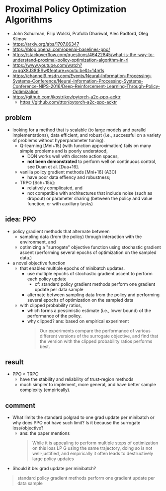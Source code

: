 # Proximal Policy Optimization Algorithms
* John Schulman, Filip Wolski, Prafulla Dhariwal, Alec Radford, Oleg Klimov
* https://arxiv.org/abs/1707.06347
* https://blog.openai.com/openai-baselines-ppo/
* https://stackoverflow.com/questions/46422845/what-is-the-way-to-understand-proximal-policy-optimization-algorithm-in-rl
* https://www.youtube.com/watch?v=gqX8J38tESw&feature=youtu.be&t=14m1s
* https://channel9.msdn.com/Events/Neural-Information-Processing-Systems-Conference/Neural-Information-Processing-Systems-Conference-NIPS-2016/Deep-Reinforcement-Learning-Through-Policy-Optimization
* https://github.com/ikostrikov/pytorch-a2c-ppo-acktr
  * https://github.com/tttor/pytorch-a2c-ppo-acktr

## problem
* looking for a method that is 
  scalable (to large models and parallel implementations), 
  data efficient, and 
  robust (i.e., successful on a variety of problems without hyperparameter tuning). 
  * Q-learning [Mni+15] (with function approximation) fails on many simple problems and is poorly understood, 
    * DQN works well with discrete action spaces, 
    * **not been demonstrated** to perform well on continuous control, see Duan et al. [Dua+16].
  * vanilla policy gradient methods [Mni+16] (A3C) 
    * have poor data effiency and robustness; 
  * TRPO [Sch+15b]: 
    * relatively complicated, and 
    * not compatible with architectures that include noise (such as dropout) or 
      parameter sharing (between the policy and value function, or with auxiliary tasks)

## idea: PPO
* policy gradient methods that alternate between
  * sampling data (from the policy) through interaction with the environment, and
  * optimizing a "surrogate" objective function using stochastic gradient ascent
    (performing several epochs of optimization on the sampled data.)
* a novel objective function 
  * that enables multiple epochs of minibatch updates.
    * use multiple epochs of stochastic gradient ascent to perform each policy update
      * cf: standard policy gradient methods perform one gradient update per data sample
    *  alternate between sampling data from the policy and performing several epochs of optimization on the sampled data
  * with clipped probability ratios, 
    * which forms a pessimistic estimate (i.e., lower bound) of the performance of the policy. 
    * why clipped? ans: based on empirical experiment
      > Our experiments compare the performance of various different versions of the surrogate objective, and 
        find that the version with the clipped probability ratios performs best.

## result
* PPO > TRPO
  * have the stability and reliability of trust-region methods
  * much simpler to implement, more general, and have better sample complexity (empirically).

## comment
* What limits the standard polgrad to one grad update per minibatch or why does PPO not have such limit?
  Is it because the surrogate loss/objective?
  * ans: the paper mentions
    > While it is appealing to perform multiple steps of optimization on this loss LP G using the same
      trajectory, doing so is not well-justified, and empirically it often leads to destructively large policy updates
* Should it be: grad update per minibatch?
> standard policy gradient methods perform one gradient update per data sample
